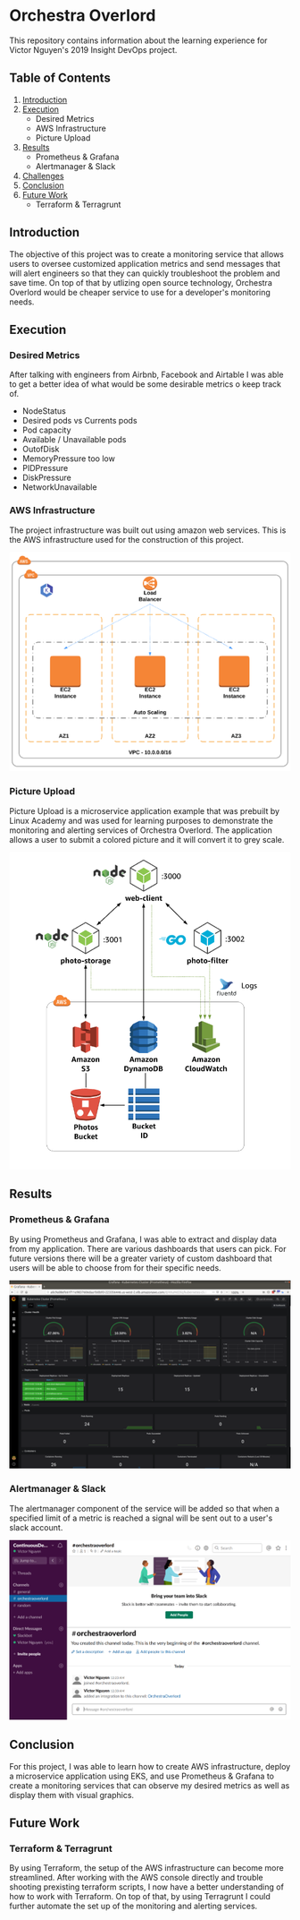 # Orchestra Overlord

This repository contains information about the learning experience for Victor Nguyen's 2019 Insight DevOps project.

## Table of Contents

1. [Introduction](README.md#introduction)
2. [Execution](README.md#execution)
    * Desired Metrics
	* AWS Infrastructure
    * Picture Upload
3. [Results](README.md#results)
	* Prometheus & Grafana
    * Alertmanager & Slack
4. [Challenges](README.md#challenges)
5. [Conclusion](README.md#conclusion)
6. [Future Work](README.md#future-work)
    * Terraform & Terragrunt
    

## Introduction

The objective of this project was to create a monitoring service that allows users to oversee customized application metrics and send messages that will alert engineers so that they can quickly troubleshoot the problem and save time. On top of that by utlizing open source technology, Orchestra Overlord would be cheaper service to use for a developer's monitoring needs.


## Execution

### Desired Metrics

After talking with engineers from Airbnb, Facebook and Airtable I was able to get a better idea of what would be some desirable metrics o keep track of.
* NodeStatus
* Desired pods vs Currents pods
* Pod capacity
* Available / Unavailable pods
* OutofDisk
* MemoryPressure too low
* PIDPressure
* DiskPressure
* NetworkUnavailable


### AWS Infrastructure 

The project infrastructure was built out using amazon web services. 
This is the AWS infrastructure used for the construction of this project.

![Fig 1: AWS infrastructure](/images/aws_infra.png)


### Picture Upload

Picture Upload is a microservice application example that was prebuilt by Linux Academy and was used for learning purposes to demonstrate the monitoring and alerting services of Orchestra Overlord. The application allows a user to submit a colored picture and it will convert it to grey scale.

![Fig 2: Picture Upload](/images/picture_upload_infra.png)


## Results

### Prometheus & Grafana

By using Prometheus and Grafana, I was able to extract and display data from my application. There are various dashboards that users can pick. For future versions there will be a greater variety of custom dashboard that users will be able to choose from for their specific needs.

![Fig 3: Grafana](/images/grafana_example.png)

### Alertmanager & Slack

The alertmanager component of the service will be added so that when a specified limit of a metric is reached a signal will be sent out to a user's slack account.

![Fig 4: Slack Alert](/images/overlord_slack.png)

## Conclusion

For this project, I was able to learn how to create AWS infrastructure, deploy a microservice application using EKS, and use Prometheus & Grafana to create a monitoring services that can observe my desired metrics as well as display them with visual graphics. 


## Future Work

### Terraform & Terragrunt

By using Terraform, the setup of the AWS infrastructure can become more streamlined. After working with the AWS console directly and trouble shooting prexisting terraform scripts, I now have a better understanding of how to work with Terraform. On top of that, by using Terragrunt I could further automate the set up of the monitoring and alerting services.

